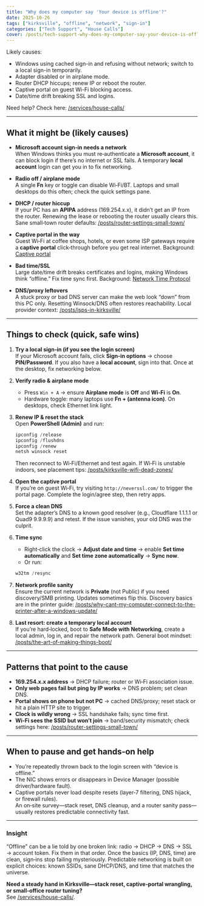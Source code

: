 ```yaml
---
title: "Why does my computer say 'Your device is offline'?"
date: 2025-10-26
tags: ["kirksville", "offline", "network", "sign-in"]
categories: ["Tech Support", "House Calls"]
cover: /posts/tech-support-why-does-my-computer-say-your-device-is-offline/images/device-online.webp
---
```


Likely causes:

- Windows using cached sign-in and refusing without network; switch to a local sign-in temporarily.
- Adapter disabled or in airplane mode.
- Router DHCP hiccups; renew IP or reboot the router.
- Captive portal on guest Wi-Fi blocking access.
- Date/time drift breaking SSL and logins.

Need help? Check here: [/services/house-calls/](/services/house-calls/)

---

## What it might be (likely causes)

- **Microsoft account sign‑in needs a network**  
  When Windows thinks you must re‑authenticate a **Microsoft account**, it can block login if there’s no internet or SSL fails. A temporary **local account** login can get you in to fix networking.

- **Radio off / airplane mode**  
  A single **Fn** key or toggle can disable Wi‑Fi/BT. Laptops and small desktops do this often; check the quick settings pane.

- **DHCP / router hiccup**  
  If your PC has an **APIPA** address (169.254.x.x), it didn’t get an IP from the router. Renewing the lease or rebooting the router usually clears this. Sane small‑town router defaults: [/posts/router-settings-small-town/](/posts/router-settings-small-town/)

- **Captive portal in the way**  
  Guest Wi‑Fi at coffee shops, hotels, or even some ISP gateways require a **captive portal** click‑through before you get real internet. Background: [Captive portal](https://en.wikipedia.org/wiki/Captive_portal)

- **Bad time/SSL**  
  Large date/time drift breaks certificates and logins, making Windows think “offline.” Fix time sync first. Background: [Network Time Protocol](https://en.wikipedia.org/wiki/Network_Time_Protocol)

- **DNS/proxy leftovers**  
  A stuck proxy or bad DNS server can make the web look “down” from this PC only. Resetting Winsock/DNS often restores reachability. Local provider context: [/posts/isps-in-kirksville/](/posts/isps-in-kirksville/)

---

## Things to check (quick, safe wins)

1. **Try a local sign‑in (if you see the login screen)**  
   If your Microsoft account fails, click **Sign‑in options** → choose **PIN/Password**. If you also have a **local account**, sign into that. Once at the desktop, fix networking below.

2. **Verify radio & airplane mode**  
   - Press `Win + A` → ensure **Airplane mode** is **Off** and **Wi‑Fi** is **On**.  
   - Hardware toggle: many laptops use **Fn + (antenna icon)**. On desktops, check Ethernet link light.

3. **Renew IP & reset the stack**  
   Open **PowerShell (Admin)** and run:  
   ```powershell
   ipconfig /release
   ipconfig /flushdns
   ipconfig /renew
   netsh winsock reset
   ```
   Then reconnect to Wi‑Fi/Ethernet and test again. If Wi‑Fi is unstable indoors, see placement tips: [/posts/kirksville-wifi-dead-zones/](/posts/kirksville-wifi-dead-zones/)

4. **Open the captive portal**  
   If you’re on guest Wi‑Fi, try visiting `http://neverssl.com/` to trigger the portal page. Complete the login/agree step, then retry apps.

5. **Force a clean DNS**  
   Set the adapter’s DNS to a known good resolver (e.g., Cloudflare 1.1.1.1 or Quad9 9.9.9.9) and retest. If the issue vanishes, your old DNS was the culprit.

6. **Time sync**  
   - Right‑click the clock → **Adjust date and time** → enable **Set time automatically** and **Set time zone automatically** → **Sync now**.  
   - Or run:  
   ```powershell
   w32tm /resync
   ```

7. **Network profile sanity**  
   Ensure the current network is **Private** (not Public) if you need discovery/SMB printing. Updates sometimes flip this. Discovery basics are in the printer guide: [/posts/why-cant-my-computer-connect-to-the-printer-after-a-windows-update/](/posts/why-cant-my-computer-connect-to-the-printer-after-a-windows-update/)

8. **Last resort: create a temporary local account**  
   If you’re hard‑locked, boot to **Safe Mode with Networking**, create a local admin, log in, and repair the network path. General boot mindset: [/posts/the-art-of-making-things-boot/](/posts/the-art-of-making-things-boot/)

---

## Patterns that point to the cause

- **169.254.x.x address** → DHCP failure; router or Wi‑Fi association issue.  
- **Only web pages fail but ping by IP works** → DNS problem; set clean DNS.  
- **Portal shows on phone but not PC** → cached DNS/proxy; reset stack or hit a plain HTTP site to trigger.  
- **Clock is wildly wrong** → SSL handshake fails; sync time first.  
- **Wi‑Fi sees the SSID but won’t join** → band/security mismatch; check settings here: [/posts/router-settings-small-town/](/posts/router-settings-small-town/)

---

## When to pause and get hands‑on help

- You’re repeatedly thrown back to the login screen with “device is offline.”  
- The NIC shows errors or disappears in Device Manager (possible driver/hardware fault).  
- Captive portals never load despite resets (layer‑7 filtering, DNS hijack, or firewall rules).  
An on‑site survey—stack reset, DNS cleanup, and a router sanity pass—usually restores predictable connectivity fast.

---

### Insight
“Offline” can be a lie told by one broken link: radio → DHCP → DNS → SSL → account token. Fix them in that order. Once the basics (IP, DNS, time) are clean, sign‑ins stop failing mysteriously. Predictable networking is built on explicit choices: known SSIDs, sane DHCP/DNS, and time that matches the universe.

**Need a steady hand in Kirksville—stack reset, captive‑portal wrangling, or small‑office router tuning?**  
See [/services/house-calls/](/services/house-calls/).
